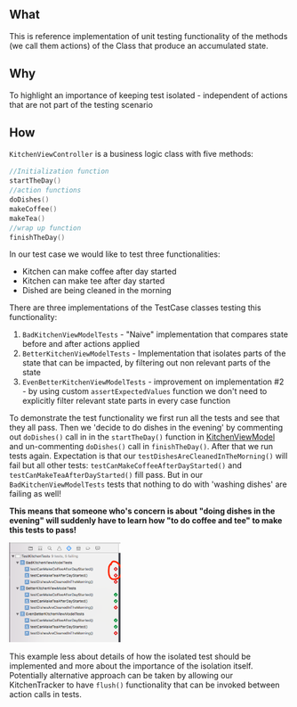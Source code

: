 ## What
This is reference implementation of unit testing functionality of the methods (we call them actions) of the Class that produce an accumulated state.
## Why 
To highlight an importance of keeping test isolated - independent of actions that are not part of the testing scenario  
## How
`KitchenViewController` is a business logic class with five methods:
```Swift
//Initialization function
startTheDay() 
//action functions
doDishes()
makeCoffee()
makeTea()
//wrap up function
finishTheDay() 
```
In our test case we would like to test three functionalities:
- Kitchen can make coffee after day started
- Kitchen can make tee after day started
- Dished are being cleaned in the morning

There are three implementations of the TestCase classes testing this functionality:
1. `BadKitchenViewModelTests` - "Naive" implementation that compares state before and after actions applied
2. `BetterKitchenViewModelTests` - Implementation that isolates parts of the state that can be impacted, by filtering out non relevant parts of the state
3. `EvenBetterKitchenViewModelTests` - improvement on implementation #2 - by using custom `assertExpectedValues` function we don't need to explicitly filter relevant state parts in every case function

To demonstrate the test functionality we first run all the tests and see that they all pass. Then we 'decide to do dishes in the evening' by commenting out `doDishes()` call in in the `startTheDay()` function in [KitchenViewModel](Source/TestKitchen/KitchenViewModel.swift#L18) and un-commenting `doDishes()` call in `finishTheDay()`. After that we run tests again. Expectation is that our `testDishesAreCleanedInTheMorning()` will fail but all other tests: `testCanMakeCoffeeAfterDayStarted()` and `testCanMakeTeaAfterDayStarted()` fill pass. But in our `BadKitchenViewModelTests` tests that nothing to do with 'washing dishes' are failing as well! 

**This  means that someone who's concern is about "doing dishes in the evening" will suddenly have to learn how "to do coffee and tee" to make this tests to pass!** 

<img src="Images/FailingTests.png" alt="Drawing" style="width:200px;"/>

This example less about details of how the isolated test should be implemented and more about the importance of the isolation itself. Potentially alternative approach can be taken by allowing our KitchenTracker to have `flush()` functionality that can be invoked between action calls in tests.   




 
